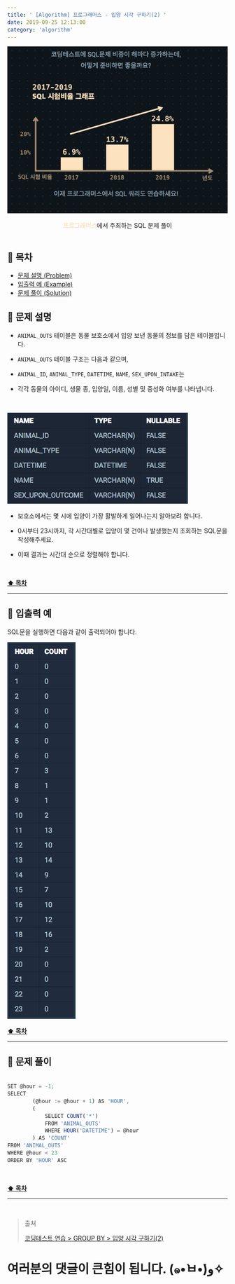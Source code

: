 ```yaml
---
title: ' [Algorithm] 프로그래머스 - 입양 시각 구하기(2) '
date: 2019-09-25 12:13:00
category: 'algorithm'
---
```


![](../../images/sql/logo.png)

<center><strong style="color:#FDE2BF">프로그래머스</strong>에서 주최하는 SQL 문제 풀이</center>

<br />

## **💎 목차**
  * [문제 설명 (Problem)](#-문제-설명)
  * [입출력 예 (Example)](#-입출력-예)
  * [문제 풀이 (Solution)](#-문제-풀이)

## **📕 문제 설명**

- `ANIMAL_OUTS` 테이블은 동물 보호소에서 입양 보낸 동물의 정보를 담은 테이블입니다.

- `ANIMAL_OUTS` 테이블 구조는 다음과 같으며,

- `ANIMAL_ID`, `ANIMAL_TYPE`, `DATETIME`, `NAME`, `SEX_UPON_INTAKE`는

- 각각 동물의 아이디, 생물 종, 입양일, 이름, 성별 및 중성화 여부를 나타냅니다.

<br />

![](../../images/sql/table.2.png)
<br />

- 보호소에서는 몇 시에 입양이 가장 활발하게 일어나는지 알아보려 합니다.

- 0시부터 23시까지, 각 시간대별로 입양이 몇 건이나 발생했는지 조회하는 SQL문을 작성해주세요.

- 이때 결과는 시간대 순으로 정렬해야 합니다.

<br />

**[⬆ 목차](#-목차)**

---

## **📙 입출력 예**

SQL문을 실행하면 다음과 같이 출력되어야 합니다.

![](../../images/sql/groupby/4.example.png)
<br />

**[⬆ 목차](#-목차)**

---

## **📘 문제 풀이**

```js

SET @hour = -1;
SELECT 
        (@hour := @hour + 1) AS 'HOUR',
        (
            SELECT COUNT('*')
            FROM 'ANIMAL_OUTS'
            WHERE HOUR('DATETIME') = @hour
        ) AS 'COUNT'
FROM 'ANIMAL_OUTS'
WHERE @hour < 23
ORDER BY 'HOUR' ASC

```

<br />

**[⬆ 목차](#-목차)**

---

<br />

> 출처
>
> <a href="https://programmers.co.kr/learn/courses/30/lessons/59413" target="_blank">코딩테스트 연습 > GROUP BY > 입양 시각 구하기(2)</a>

# 여러분의 댓글이 큰힘이 됩니다. (๑•̀ㅂ•́)و✧

